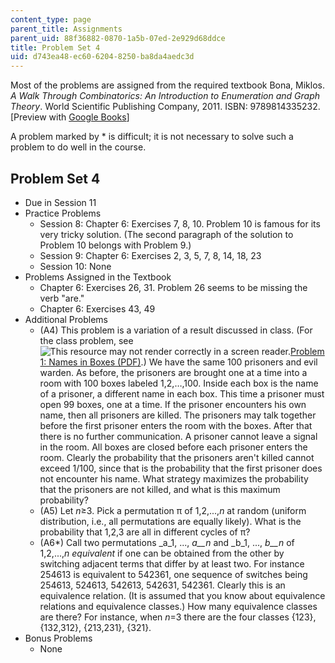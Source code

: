```yaml
---
content_type: page
parent_title: Assignments
parent_uid: 88f36882-0870-1a5b-07ed-2e929d68ddce
title: Problem Set 4
uid: d743ea48-ec60-6204-8250-ba8da4aedc3d
---
```


Most of the problems are assigned from the required textbook Bona, Miklos. _A Walk Through Combinatorics: An Introduction to Enumeration and Graph Theory_. World Scientific Publishing Company, 2011. ISBN: 9789814335232. \[Preview with [Google Books](http://books.google.com/books?id=TzJ2L9ZmlQUC&pg=PAfrontcover)\]

A problem marked by \* is difficult; it is not necessary to solve such a problem to do well in the course.

Problem Set 4
-------------

*   Due in Session 11
*   Practice Problems
    *   Session 8: Chapter 6: Exercises 7, 8, 10. Problem 10 is famous for its very tricky solution. (The second paragraph of the solution to Problem 10 belongs with Problem 9.)
    *   Session 9: Chapter 6: Exercises 2, 3, 5, 7, 8, 14, 18, 23
    *   Session 10: None
*   Problems Assigned in the Textbook
    *   Chapter 6: Exercises 26, 31. Problem 26 seems to be missing the verb "are."
    *   Chapter 6: Exercises 43, 49
*   Additional Problems
    *   (A4) This problem is a variation of a result discussed in class. (For the class problem, see ![This resource may not render correctly in a screen reader.](/images/inacessible.gif)[Problem 1: Names in Boxes (PDF)](http://math.dartmouth.edu/~pw/solutions.pdf).) We have the same 100 prisoners and evil warden. As before, the prisoners are brought one at a time into a room with 100 boxes labeled 1,2,…,100. Inside each box is the name of a prisoner, a different name in each box. This time a prisoner must open 99 boxes, one at a time. If the prisoner encounters his own name, then all prisoners are killed. The prisoners may talk together before the first prisoner enters the room with the boxes. After that there is no further communication. A prisoner cannot leave a signal in the room. All boxes are closed before each prisoner enters the room. Clearly the probability that the prisoners aren't killed cannot exceed 1/100, since that is the probability that the first prisoner does not encounter his name. What strategy maximizes the probability that the prisoners are not killed, and what is this maximum probability?
    *   (A5) Let _n_≥3. Pick a permutation π of 1,2,...,_n_ at random (uniform distribution, i.e., all permutations are equally likely). What is the probability that 1,2,3 are all in different cycles of π?
    *   (A6\*) Call two permutations _a_1, ..., _a__n_ and _b_1, ..., _b__n_ of 1,2,...,_n_ _equivalent_ if one can be obtained from the other by switching adjacent terms that differ by at least two. For instance 254613 is equivalent to 542361, one sequence of switches being 254613, 524613, 542613, 542631, 542361. Clearly this is an equivalence relation. (It is assumed that you know about equivalence relations and equivalence classes.) How many equivalence classes are there? For instance, when _n_\=3 there are the four classes {123}, {132,312}, {213,231}, {321}.
*   Bonus Problems
    *   None
